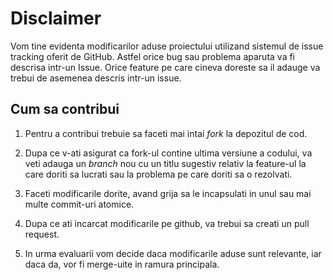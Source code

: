 # Disclaimer

Vom tine evidenta modificarilor aduse proiectului utilizand sistemul de issue tracking oferit de GitHub. Astfel orice bug sau problema aparuta va fi descrisa intr-un Issue. Orice feature pe care cineva doreste sa il adauge va trebui de asemenea descris intr-un issue.


## Cum sa contribui

1. Pentru a contribui trebuie sa faceti mai intai *fork* la depozitul de cod.

2. Dupa ce v-ati asigurat ca fork-ul contine ultima versiune a codului, va veti adauga un *branch* nou cu un titlu sugestiv relativ la feature-ul la care doriti sa lucrati sau la problema pe care doriti sa o rezolvati.

3. Faceti modificarile dorite, avand grija sa le incapsulati in unul sau mai multe commit-uri atomice.

4. Dupa ce ati incarcat modificarile pe github, va trebui sa creati un pull request. 

5. In urma evaluarii vom decide daca modificarile aduse sunt relevante, iar daca da, vor fi merge-uite in ramura principala.